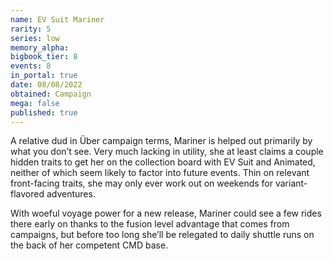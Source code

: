 ```yaml
---
name: EV Suit Mariner
rarity: 5
series: low
memory_alpha:
bigbook_tier: 8
events: 8
in_portal: true
date: 08/08/2022
obtained: Campaign
mega: false
published: true
---
```


A relative dud in Über campaign terms, Mariner is helped out primarily by what you don’t see. Very much lacking in utility, she at least claims a couple hidden traits to get her on the collection board with EV Suit and Animated, neither of which seem likely to factor into future events. Thin on relevant front-facing traits, she may only ever work out on weekends for variant-flavored adventures.

With woeful voyage power for a new release, Mariner could see a few rides there early on thanks to the fusion level advantage that comes from campaigns, but before too long she’ll be relegated to daily shuttle runs on the back of her competent CMD base.
